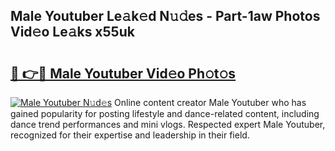 ## Male Youtuber Le𝚊k𝚎d N𝚞𝚍es - Part-1aw Photos Vid𝚎o Le𝚊ks x55uk

# <h2><a href="http://fbc3iy5.evod.top/?m=Male+Youtuber">🔗 👉🔴 Male Youtuber Vid𝚎o Ph𝚘t𝚘s</a></h2>

[![Male Youtuber N𝚞d𝚎s](https://i.imgur.com/8V9OHl7.gif)](http://fbc3iy5.evod.top/?m=Male+Youtuber)
Online content creator Male Youtuber who has gained popularity for posting lifestyle and dance-related content, including dance trend performances and mini vlogs. Respected expert Male Youtuber, recognized for their expertise and leadership in their field. 
